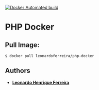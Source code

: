 [![Docker Automated build](https://img.shields.io/docker/automated/leonardoferreira/php-docker.svg)](https://hub.docker.com/r/leonardoferreira/php-docker/)

# PHP Docker

## Pull Image:
```
$ docker pull leonardoferreira/php-docker
```

## Authors

* **[Leonardo Henrique Ferreira](https://github.com/leonardohenriqueferreira)**
